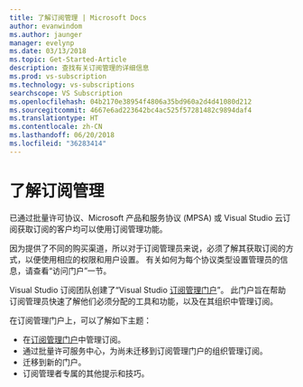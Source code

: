 ```yaml
---
title: 了解订阅管理 | Microsoft Docs
author: evanwindom
ms.author: jaunger
manager: evelynp
ms.date: 03/13/2018
ms.topic: Get-Started-Article
description: 查找有关订阅管理的详细信息
ms.prod: vs-subscription
ms.technology: vs-subscriptions
searchscope: VS Subscription
ms.openlocfilehash: 04b2170e38954f4806a35bd960a2d4d41080d212
ms.sourcegitcommit: 4667e6ad223642bc4ac525f57281482c9894daf4
ms.translationtype: HT
ms.contentlocale: zh-CN
ms.lasthandoff: 06/20/2018
ms.locfileid: "36283414"
---
```

# <a name="learn-about-subscription-management"></a>了解订阅管理

已通过批量许可协议、Microsoft 产品和服务协议 (MPSA) 或 Visual Studio 云订阅获取订阅的客户均可以使用订阅管理功能。

因为提供了不同的购买渠道，所以对于订阅管理员来说，必须了解其获取订阅的方式，以便使用相应的权限和用户设置。 有关如何为每个协议类型设置管理员的信息，请查看“访问门户”一节。

Visual Studio 订阅团队创建了“Visual Studio [订阅管理门户](https://visualstudio.microsoft.com/subscriptions-administration/)”。  此门户旨在帮助订阅管理员快速了解他们必须分配的工具和功能，以及在其组织中管理订阅。

在订阅管理门户上，可以了解如下主题：
- 在[订阅管理门户](https://manage.visualstudio.com)中管理订阅。
- 通过批量许可服务中心，为尚未迁移到订阅管理门户的组织管理订阅。
- 迁移到新的门户。
- 订阅管理者专属的其他提示和技巧。
